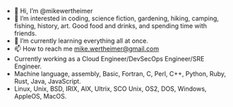 - 👋 Hi, I’m @mikewertheimer
- 👀 I’m interested in coding, science fiction, gardening, hiking, camping, fishing, history, art.   Good food and drinks, and spending time with friends.
- 🌱 I’m currently learning everything all at once.
- 📫 How to reach me mike.wertheimer@gmail.com
- Currently working as a Cloud Engineer/DevSecOps Engineer/SRE Engineer.
- Machine language, assembly, Basic, Fortran, C, Perl, C++, Python, Ruby, Rust, Java, JavaScript.
- Linux, Unix, BSD, IRIX, AIX, Ultrix, SCO Unix, OS2, DOS, Windows, AppleOS, MacOS.

<!---
mikewertheimer/mikewertheimer is a ✨ special ✨ repository because its `README.md` (this file) appears on your GitHub profile.
You can click the Preview link to take a look at your changes.
--->

